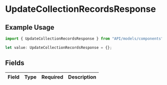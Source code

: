 # UpdateCollectionRecordsResponse

## Example Usage

```typescript
import { UpdateCollectionRecordsResponse } from "API/models/components";

let value: UpdateCollectionRecordsResponse = {};
```

## Fields

| Field       | Type        | Required    | Description |
| ----------- | ----------- | ----------- | ----------- |